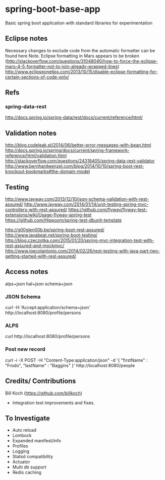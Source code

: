 # spring-boot-base-app
Basic spring boot application with standard libraries for experimentation

## Eclipse notes
Necessary changes to exclude code from the automatic formatter can be found here
Note. Eclipse formatting in Mars appears to be broken (http://stackoverflow.com/questions/31048040/how-to-force-the-eclipse-mars-4-5-formatter-not-to-join-already-wrapped-lines)
 http://www.eclipseonetips.com/2013/10/15/disable-eclipse-formatting-for-certain-sections-of-code-only/

## Refs
### spring-data-rest
http://docs.spring.io/spring-data/rest/docs/current/reference/html/

## Validation notes
http://blog.codeleak.pl/2014/06/better-error-messages-with-bean.html
http://docs.spring.io/spring/docs/current/spring-framework-reference/html/validation.html
http://stackoverflow.com/questions/24318405/spring-data-rest-validator
http://www.bernhardwenzel.com/blog/2014/10/10/spring-boot-rest-knockout-bookmarks#the-domain-model

## Testing
http://www.jayway.com/2013/12/10/json-schema-validation-with-rest-assured/
http://www.jayway.com/2014/01/14/unit-testing-spring-mvc-controllers-with-rest-assured/
https://github.com/flyway/flyway-test-extensions/wiki/Usage-flyway-spring-test
https://github.com/Hippoom/spring-test-dbunit-template

http://g00glen00b.be/spring-boot-rest-assured/
http://www.javabeat.net/spring-boot-testing/
http://blog.czeczotka.com/2015/01/20/spring-mvc-integration-test-with-rest-assured-and-mockmvc/
http://www.joecolantonio.com/2014/02/26/rest-testing-with-java-part-two-getting-started-with-rest-assured/

## Access notes
alps+json
hal+json
schema+json
### JSON Schema
curl -H 'Accept:application/schema+json' http://localhost:8080/profile/persons
### ALPS
curl http://localhost:8080/profile/persons
### Post new record
curl -i -X POST -H "Content-Type:application/json" -d '{  "firstName" : "Frodo",  "lastName" : "Baggins" }' http://localhost:8080/people

## Credits/ Contributions

Bill Koch (https://github.com/billkoch)
- Integration test improvements and fixes.


## To Investigate

- Auto reload
- Lombock
- Expanded manifest/info
- Profiles
- Logging
- Statsd compatibility
- Actuator
- Multi db support
- Redis caching